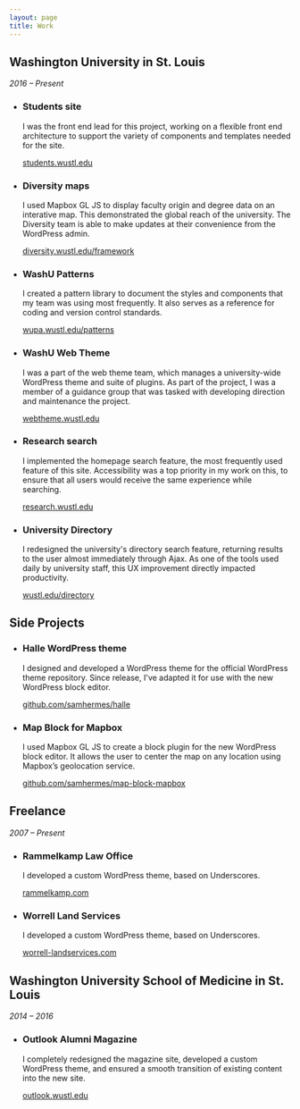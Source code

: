 ```yaml
---
layout: page
title: Work
---
```


<div class="work-group">
<div class="group-header">
<h2>Washington University in St. Louis</h2>
<p><em>2016 &ndash; Present</em></p>
</div>

<ul class="work-list">
    <li>
        <h3>Students site</h3>
        <p>I was the front end lead for this project, working on a flexible front end architecture to support the variety of components and templates needed for the site.</p>
        <a class="project-link" href="https://students.wustl.edu">students.wustl.edu</a>
    </li>
    <li>
        <h3>Diversity maps</h3>
        <p>I used Mapbox GL JS to display faculty origin and degree data on an interative map. This demonstrated the global reach of the university. The Diversity team is able to make updates at their convenience from the WordPress admin.</p>
        <a class="project-link" href="https://diversity.wustl.edu/framework">diversity.wustl.edu/framework</a>
    </li>
    <li>
        <h3>WashU Patterns</h3>
        <p>I created a pattern library to document the styles and components that my team was using most frequently. It also serves as a reference for coding and version control standards.</p>
        <a class="project-link" href="http://wupa.wustl.edu/patterns">wupa.wustl.edu/patterns</a>
    </li>
    <li>
        <h3>WashU Web Theme</h3>
        <p>I was a part of the web theme team, which manages a university-wide WordPress theme and suite of plugins. As part of the project, I was a member of a guidance group that was tasked with developing direction and maintenance the project.</p>
        <a class="project-link" href="https://webtheme.wustl.edu">webtheme.wustl.edu</a>
    </li>
    <li>
        <h3>Research search</h3>
        <p>I implemented the homepage search feature, the most frequently used feature of this site. Accessibility was a top priority in my work on this, to ensure that all users would receive the same experience while searching.</p>
        <a class="project-link" href="https://research.wustl.edu">research.wustl.edu</a>
    </li>
    <li>
        <h3>University Directory</h3>
        <p>I redesigned the university's directory search feature, returning results to the user almost immediately through Ajax. As one of the tools used daily by university staff, this UX improvement directly impacted productivity.</p>
        <a class="project-link" href="https://wustl.edu/directory">wustl.edu/directory</a>
    </li>
</ul>
</div>

<div class="work-group">
<div class="group-header">
<h2>Side Projects</h2>
</div>

<ul class="work-list">
    <li>
        <h3>Halle WordPress theme</h3>
        <p>I designed and developed a WordPress theme for the official WordPress theme repository. Since release, I've adapted it for use with the new WordPress block editor.</p>
        <a class="project-link" href="https://github.com/samhermes/halle">github.com/samhermes/halle</a>
    </li>
    <li>
        <h3>Map Block for Mapbox</h3>
        <p>I used Mapbox GL JS to create a block plugin for the new WordPress block editor. It allows the user to center the map on any location using Mapbox’s geolocation service.</p>
        <a class="project-link" href="https://github.com/samhermes/map-block-mapbox">github.com/samhermes/map-block-mapbox</a>
    </li>
</ul>
</div>

<div class="work-group">
<div class="group-header">
<h2>Freelance</h2>
<p><em>2007 &ndash; Present</em></p>
</div>

<ul class="work-list">
    <li>
        <h3>Rammelkamp Law Office</h3>
        <p>I developed a custom WordPress theme, based on Underscores.</p>
        <a class="project-link" href="http://rammelkamp.com">rammelkamp.com</a>
    </li>
    <li>
        <h3>Worrell Land Services</h3>
        <p>I developed a custom WordPress theme, based on Underscores.</p>
        <a class="project-link" href="https://worrell-landservices.com">worrell-landservices.com</a>
    </li>
</ul>
</div>

<div class="work-group">
<div class="group-header">
<h2>Washington University School of Medicine in St. Louis</h2>
<p><em>2014 &ndash; 2016</em></p>
</div>

<ul class="work-list">
    <li>
        <h3>Outlook Alumni Magazine</h3>
        <p>I completely redesigned the magazine site, developed a custom WordPress theme, and ensured a smooth transition of existing content into the new site.</p>
        <a class="project-link" href="https://outlook.wustl.edu">outlook.wustl.edu</a>
    </li>
</ul>
</div>
